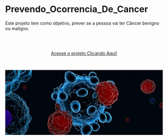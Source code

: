 # Prevendo_Ocorrencia_De_Cancer
Este projeto tem como objetivo, prever se a pessoa vai ter Câncer benigno ou maligno.

<br/>
<br/>

<p align="center"><a href="https://wenceslau93.github.io/Prevendo_Ocorrencia_De_Cancer/">Acesse o projeto Clicando Aqui!</a></p>

<br/>

<p align="center">
<img src="https://github.com/Wenceslau93/Prevendo_Ocorrencia_De_Cancer/blob/main/imagem_cancer.jpg" alt="some text">
</center></p>

